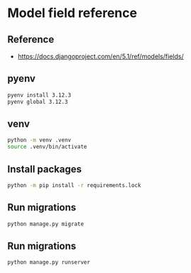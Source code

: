 # Model field reference

## Reference

- https://docs.djangoproject.com/en/5.1/ref/models/fields/

## pyenv

```sh
pyenv install 3.12.3
pyenv global 3.12.3
```

## venv

```sh
python -m venv .venv
source .venv/bin/activate
```

## Install packages

```sh
python -m pip install -r requirements.lock
```

## Run migrations

```sh
python manage.py migrate
```

## Run migrations

```sh
python manage.py runserver
```
